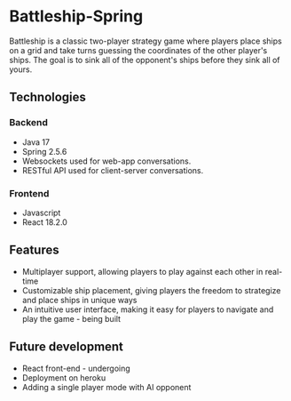 # Battleship-Spring
Battleship is a classic two-player strategy game where players place ships on a grid and take turns guessing the coordinates of the other player's ships. The goal is to sink all of the opponent's ships before they sink all of yours.

## Technologies

### Backend

- Java 17
- Spring 2.5.6
- Websockets used for web-app conversations.
- RESTful API used for client-server conversations.

### Frontend

- Javascript
- React 18.2.0

## Features
- Multiplayer support, allowing players to play against each other in real-time
- Customizable ship placement, giving players the freedom to strategize and place ships in unique ways
- An intuitive user interface, making it easy for players to navigate and play the game - being built

## Future development
- React front-end - undergoing
- Deployment on heroku
- Adding a single player mode with AI opponent
